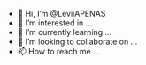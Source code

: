 - 👋 Hi, I’m @LeviiAPENAS
- 👀 I’m interested in ...
- 🌱 I’m currently learning ...
- 💞️ I’m looking to collaborate on ...
- 📫 How to reach me ...

<!---
LeviiAPENAS/LeviiAPENAS is a ✨ special ✨ repository because its `README.md` (this file) appears on your GitHub profile.
You can click the Preview link to take a look at your changes.
--->
